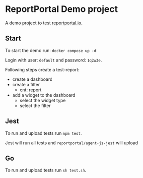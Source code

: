 # ReportPortal Demo project

A demo project to test [reportportal.io](https://github.com/reportportal/reportportal). 

## Start

To start the demo run: `docker compose up -d`

Login with user: `default` and password: `1q2w3e`. 

Following steps create a test-report:
- create a dashboard
- create a filter
    - cnt: report
- add a widget to the dashboard
    - select the widget type
    - select the filter

## Jest

To run and upload tests run `npm test`. 

Jest will run all tests and `reportportal/agent-js-jest` will upload 

## Go

To run and upload tests run `sh test.sh`.
